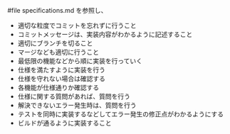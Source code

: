 #file specifications.md を参照し、

- 適切な粒度でコミットを忘れずに行うこと
- コミットメッセージは、実装内容がわかるように記述すること
- 適切にブランチを切ること
- マージなども適切に行うこと
- 最低限の機能などから順に実装を行っていく
- 仕様を満たすように実装を行う
- 仕様を守れない場合は確認する
- 各機能が仕様通りか確認する
- 仕様に関する質問があれば、質問を行う
- 解決できないエラー発生時は、質問を行う
- テストを同時に実装するなどしてエラー発生の修正点がわかるようにする
- ビルドが通るように実装すること
